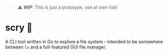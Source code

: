 > :warning: **WIP**: This is just a prototype, use at own risk!

# scry :crystal_ball:

A CLI tool written in Go to explore a file system - intended to be somewhere between `ls` and a full-featured GUI file manager.
